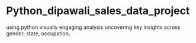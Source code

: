 # Python_dipawali_sales_data_project

using python visually engaging analysis uncovering key insights across gender, state, occupation,
